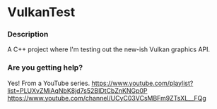 # VulkanTest
### Description
A C++ project where I'm testing out the new-ish Vulkan graphics API.

### Are you getting help?
Yes! From a YouTube series.
https://www.youtube.com/playlist?list=PLUXvZMiAqNbK8jd7s52BIDtCbZnKNGp0P
https://www.youtube.com/channel/UCyC03VCsMBFm9ZTsXL__FQg
